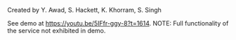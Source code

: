 Created by Y. Awad, S. Hackett, K. Khorram, S. Singh

See demo at https://youtu.be/5IFfr-ggy-8?t=1614.  NOTE: Full functionality of the service not exhibited in demo. 